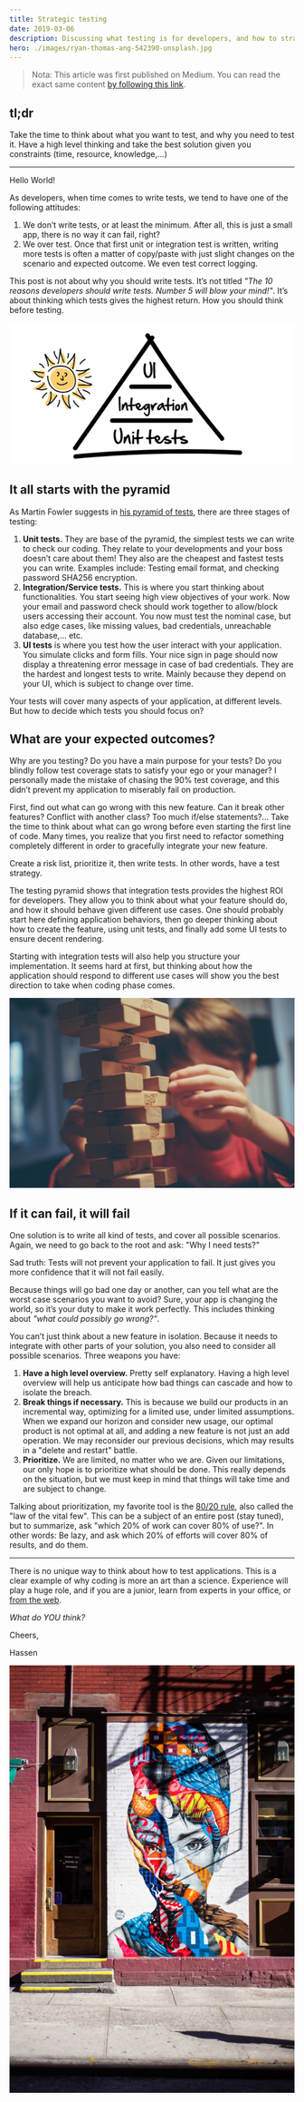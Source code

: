 ```yaml
---
title: Strategic testing
date: 2019-03-06
description: Discussing what testing is for developers, and how to strategize tests given projects and needs.
hero: ./images/ryan-thomas-ang-542390-unsplash.jpg
---
```


> Nota: This article was first published on Medium. You can read the exact same content [by following this link](https://medium.com/@htaidirt/strategic-testing-dd1980d1a59a).

## tl;dr

Take the time to think about what you want to test, and why you need to test it. Have a high level thinking and take the best solution given you constraints (time, resource, knowledge,…)

---

Hello World!

As developers, when time comes to write tests, we tend to have one of the following attitudes:

1. We don’t write tests, or at least the minimum. After all, this is just a small app, there is no way it can fail, right?
2. We over test. Once that first unit or integration test is written, writing more tests is often a matter of copy/paste with just slight changes on the scenario and expected outcome. We even test correct logging.

This post is not about why you should write tests. It’s not titled _"The 10 reasons developers should write tests. Number 5 will blow your mind!"_. It’s about thinking which tests gives the highest return. How you should think before testing.

![The testing pyramid. Credit agilenutshell.](./images/testing-pyramid.png)

## It all starts with the pyramid

As Martin Fowler suggests in [his pyramid of tests](https://martinfowler.com/articles/practical-test-pyramid.html), there are three stages of testing:

1. **Unit tests.** They are base of the pyramid, the simplest tests we can write to check our coding. They relate to your developments and your boss doesn’t care about them! They also are the cheapest and fastest tests you can write. Examples include: Testing email format, and checking password SHA256 encryption.
2. **Integration/Service tests.** This is where you start thinking about functionalities. You start seeing high view objectives of your work. Now your email and password check should work together to allow/block users accessing their account. You now must test the nominal case, but also edge cases, like missing values, bad credentials, unreachable database,… etc.
3. **UI tests** is where you test how the user interact with your application. You simulate clicks and form fills. Your nice sign in page should now display a threatening error message in case of bad credentials. They are the hardest and longest tests to write. Mainly because they depend on your UI, which is subject to change over time.

Your tests will cover many aspects of your application, at different levels. But how to decide which tests you should focus on?

## What are your expected outcomes?

Why are you testing? Do you have a main purpose for your tests? Do you blindly follow test coverage stats to satisfy your ego or your manager? I personally made the mistake of chasing the 90% test coverage, and this didn’t prevent my application to miserably fail on production.

First, find out what can go wrong with this new feature. Can it break other features? Conflict with another class? Too much if/else statements?… Take the time to think about what can go wrong before even starting the first line of code. Many times, you realize that you first need to refactor something completely different in order to gracefully integrate your new feature.

Create a risk list, prioritize it, then write tests. In other words, have a test strategy.

The testing pyramid shows that integration tests provides the highest ROI for developers. They allow you to think about what your feature should do, and how it should behave given different use cases. One should probably start here defining application behaviors, then go deeper thinking about how to create the feature, using unit tests, and finally add some UI tests to ensure decent rendering.

Starting with integration tests will also help you structure your implementation. It seems hard at first, but thinking about how the application should respond to different use cases will show you the best direction to take when coding phase comes.

![Photo by Michał Parzuchowski on Unsplash](./images/Janga-Game-Unsplash.jpeg)

## If it can fail, it will fail

One solution is to write all kind of tests, and cover all possible scenarios. Again, we need to go back to the root and ask: "Why I need tests?"

Sad truth: Tests will not prevent your application to fail. It just gives you more confidence that it will not fail easily.

Because things will go bad one day or another, can you tell what are the worst case scenarios you want to avoid? Sure, your app is changing the world, so it’s your duty to make it work perfectly. This includes thinking about _"what could possibly go wrong?"_.

You can’t just think about a new feature in isolation. Because it needs to integrate with other parts of your solution, you also need to consider all possible scenarios. Three weapons you have:

1. **Have a high level overview.** Pretty self explanatory. Having a high level overview will help us anticipate how bad things can cascade and how to isolate the breach.
2. **Break things if necessary.** This is because we build our products in an incremental way, optimizing for a limited use, under limited assumptions. When we expand our horizon and consider new usage, our optimal product is not optimal at all, and adding a new feature is not just an add operation. We may reconsider our previous decisions, which may results in a "delete and restart" battle.
3. **Prioritize.** We are limited, no matter who we are. Given our limitations, our only hope is to prioritize what should be done. This really depends on the situation, but we must keep in mind that things will take time and are subject to change.

Talking about prioritization, my favorite tool is the [80/20 rule](https://en.wikipedia.org/wiki/Pareto_principle), also called the "law of the vital few". This can be a subject of an entire post (stay tuned), but to summarize, ask "which 20% of work can cover 80% of use?". In other words: Be lazy, and ask which 20% of efforts will cover 80% of results, and do them.

---

There is no unique way to think about how to test applications. This is a clear example of why coding is more an art than a science. Experience will play a huge role, and if you are a junior, learn from experts in your office, or [from the web](https://dev.tube/?q=test).

_What do YOU think?_


Cheers,

Hassen

![Photo by Mercedes Alvarez on Unsplash](./images/Wall-Unsplash.jpeg)
